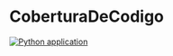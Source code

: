 # CoberturaDeCodigo

[![Python application](https://github.com/JAlvarez2301/CoberturaDeCodigo/actions/workflows/python-app.yml/badge.svg)](https://github.com/JAlvarez2301/CoberturaDeCodigo/actions/workflows/python-app.yml)
